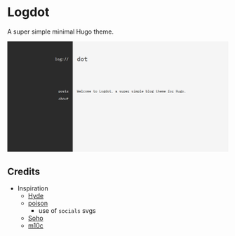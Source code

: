 # Logdot

A super simple minimal Hugo theme.

![Logdot screenshot](./static/img/how-to-install-hugo-configure-logdot-1.png)


## Credits
- Inspiration
    - [Hyde](https://github.com/spf13/hyde)
    - [poison](https://github.com/lukeorth/poison)
        - use of `socials` svgs
    - [Soho](https://github.com/alexandrevicenzi/soho)
    - [m10c](https://github.com/vaga/hugo-theme-m10c)